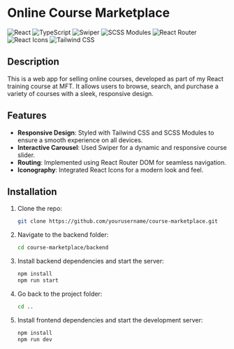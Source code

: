 # Online Course Marketplace

![React](https://img.shields.io/badge/React-18.0.0-61DAFB?logo=react)
![TypeScript](https://img.shields.io/badge/TypeScript-4.0.0-007ACC?logo=typescript)
![Swiper](https://img.shields.io/badge/Swiper-7.0.0-6332F6?logo=swiper)
![SCSS Modules](https://img.shields.io/badge/SCSS_Modules-CSS3-blue?logo=sass)
![React Router](https://img.shields.io/badge/React_Router-6.0.0-orange?logo=reactrouter)
![React Icons](https://img.shields.io/badge/React_Icons-4.0.0-61DAFB?logo=react)
![Tailwind CSS](https://img.shields.io/badge/Tailwind_CSS-3.0.0-38B2AC?logo=tailwindcss)

## Description

This is a web app for selling online courses, developed as part of my React training course at MFT. It allows users to browse, search, and purchase a variety of courses with a sleek, responsive design.

## Features

- **Responsive Design**: Styled with Tailwind CSS and SCSS Modules to ensure a smooth experience on all devices.
- **Interactive Carousel**: Used Swiper for a dynamic and responsive course slider.
- **Routing**: Implemented using React Router DOM for seamless navigation.
- **Iconography**: Integrated React Icons for a modern look and feel.

## Installation

1. Clone the repo:
   ```bash
   git clone https://github.com/yourusername/course-marketplace.git
   
2. Navigate to the backend folder:
   ```bash
   cd course-marketplace/backend

3. Install backend dependencies and start the server:
   ```bash
   npm install
   npm run start

4. Go back to the project folder:
   ```bash
   cd ..
5. Install frontend dependencies and start the development server:
   ```bash
   npm install
   npm run dev





